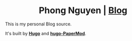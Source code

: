 <h1 align=center>Phong Nguyen | <a href="https://urboob21.github.io/" rel="nofollow">Blog</a></h1>
This is my personal Blog source.

It's built by **[Hugo](https://gohugo.io/getting-started/quick-start/)** and **[hugo-PaperMod](https://github.com/adityatelange/hugo-PaperMod/tree/master)**.
